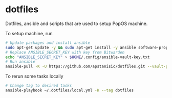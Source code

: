 # dotfiles

Dotfiles, ansible and scripts that are used to setup PopOS machine.

To setup machine, run

```bash
# Update packages and install ansible
sudo apt-get update -y && sudo apt-get install -y ansible software-properties-common
# Replace ANSIBLE_SECRET_KEY with key from Bitwarden
echo "ANSIBLE_SECRET_KEY" > $HOME/.config/ansible-vault-key.txt
# Run ansible
ansible-pull -K -U https://github.com/apstanisic/dotfiles.git --vault-password-file $HOME/.config/ansible-vault-key.txt
```

To rerun some tasks locally
```bash
# Change tag to desired tasks
ansible-playbook ~/.dotfiles/local.yml -K --tag dotfiles
```
